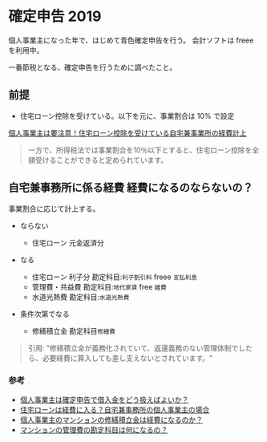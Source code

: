 # 確定申告 2019

個人事業主になった年で、はじめて青色確定申告を行う。
会計ソフトは freee を利用中。

一番節税となる、確定申告を行うために調べたこと。

## 前提

- 住宅ローン控除を受けている。以下を元に、事業割合は 10% で設定

[個人事業主は要注意！住宅ローン控除を受けている自宅兼事業所の経費計上](https://www.marunage.co.jp/media/book/2016/12/1956/)
>一方で、所得税法では事業割合を10％以下とすると、住宅ローン控除を全額受けることができると定められています。

## 自宅兼事務所に係る経費 経費になるのならないの？

事業割合に応じて計上する。

- ならない
  - 住宅ローン 元金返済分
  
- なる
  - 住宅ローン 利子分 勘定科目:`利子割引料` freee `支払利息`
  - 管理費・共益費 勘定科目:`地代家賃` free `雑費` 
  - 水道光熱費 勘定科目:`水道光熱費`

- 条件次第でなる
  - 修繕積立金 勘定科目`修繕費`
>引用: "修繕積立金が義務化されていて、返還義務のない管理体制でしたら、必要経費に算入しても差し支えないとされています。"

### 参考

- [個人事業主は確定申告で借入金をどう扱えばよいか？ ](https://www.eloan.co.jp/fp/topic.php?num=662)
- [住宅ローンは経費に入る？自宅兼事務所の個人事業主の場合](http://www.efbf.org/jobs/Insurance/Find-job-CLAIM-REPRESENTATIVE-TRAINEE-361264.htm)
- [個人事業主のマンションの修繕積立金は経費になるのか？](https://cashqa.com/taxao-22/)
- [マンションの管理費の勘定科目は何になるの？](http://osmaga.com/post-370-370)
